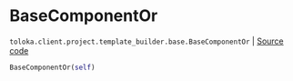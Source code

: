 # BaseComponentOr
`toloka.client.project.template_builder.base.BaseComponentOr` | [Source code](https://github.com/Toloka/toloka-kit/blob/v1.2.0.post1/src/client/project/template_builder/base.py#L139)

```python
BaseComponentOr(self)
```

